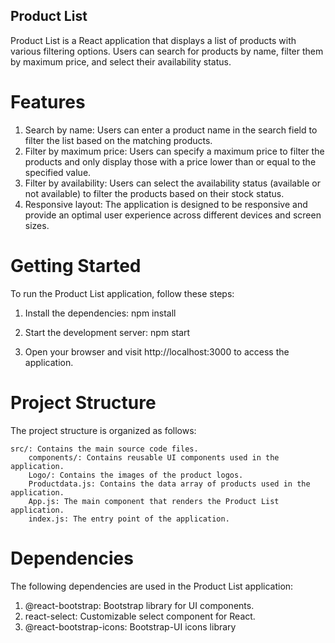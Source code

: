 ## Product List

Product List is a React application that displays a list of products with various filtering options. Users can search for products by name, filter them by maximum price, and select their availability status.

# Features

1. Search by name: Users can enter a product name in the search field to filter the list based on the matching products.
2. Filter by maximum price: Users can specify a maximum price to filter the products and only display those with a price lower than or equal to the specified value.
3. Filter by availability: Users can select the availability status (available or not available) to filter the products based on their stock status.
4. Responsive layout: The application is designed to be responsive and provide an optimal user experience across different devices and screen sizes.

# Getting Started

To run the Product List application, follow these steps:

1. Install the dependencies:
   npm install

2. Start the development server:
   npm start

3. Open your browser and visit http://localhost:3000 to access the application.

# Project Structure

The project structure is organized as follows:

    src/: Contains the main source code files.
        components/: Contains reusable UI components used in the application.
        Logo/: Contains the images of the product logos.
        Productdata.js: Contains the data array of products used in the application.
        App.js: The main component that renders the Product List application.
        index.js: The entry point of the application.

# Dependencies

The following dependencies are used in the Product List application:

1.  @react-bootstrap: Bootstrap library for UI components.
2.  react-select: Customizable select component for React.
3.  @react-bootstrap-icons: Bootstrap-UI icons library